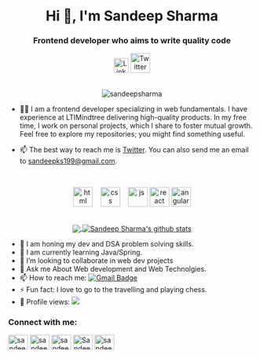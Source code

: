 <h1 align="center">Hi 👋, I'm Sandeep Sharma</h1>
<h3 align="center">Frontend developer who aims to write quality code</h3>

<div align=center>
  <a href="https://www.linkedin.com/in/sandeepanshu/"><img src="https://cdn.worldvectorlogo.com/logos/linkedin-icon-2.svg" title="Linkedin" alt="Linkedin Account" width="30"/></a>
  <a href="https://twitter.com/Sandeep_anshu_/"><img src="https://cdn.worldvectorlogo.com/logos/twitter-6.svg" title="Twitter" alt="Twitter Account1" width="40"/></a>
  <br><br>
 <p><img src="https://komarev.com/ghpvc/?username=sandeepsharma" alt="sandeepsharma"/></p>
</div>

- 👨‍💻 I am a frontend developer specializing in web fundamentals. I have experience at LTIMindtree delivering high-quality products. In my free time, I work on personal projects, which I share to foster mutual growth. Feel free to explore my repositories; you might find something useful.

- 📫 The best way to reach me is [Twitter](https://twitter.com/Sandeep_anshu_). You can also send me an email to sandeepks199@gmail.com.

<br>

<p align="center">
  <img src="https://upload.wikimedia.org/wikipedia/commons/thumb/6/61/HTML5_logo_and_wordmark.svg/2048px-HTML5_logo_and_wordmark.svg.png" alt="html" width="auto" height="40">&nbsp;&nbsp;&nbsp;
  <img src='https://upload.wikimedia.org/wikipedia/commons/thumb/d/d5/CSS3_logo_and_wordmark.svg/1200px-CSS3_logo_and_wordmark.svg.png' alt="css" width="auto" height="40">&nbsp;&nbsp;&nbsp;
  <img src='https://upload.wikimedia.org/wikipedia/commons/6/6a/JavaScript-logo.png' height='40' width='auto' alt="js">
  <img src="https://upload.wikimedia.org/wikipedia/commons/thumb/a/a7/React-icon.svg/1280px-React-icon.svg.png" alt="react" width="auto" height="40"/>
  <img src="https://angular.io/assets/images/logos/angular/angular.svg" alt="angular" width="40" height="40"/>
<p align="center">
  
<br>
  
<a href="https://github.com/Sandeep-Sharma/github-readme-stats">
  <img align="center" src="https://github-readme-stats.vercel.app/api/top-langs/?username=sandeepanshu&theme=radical&hide=glsl,python" />
</a>
<a href="https://github.com/anuraghazra/github-readme-stats">
  <img align="center" src="https://github-readme-stats.vercel.app/api?username=sandeepanshu&show_icons=true&theme=radical&line_height=27" alt="Sandeep Sharma's github stats" />
</a>

- 🔭 I am honing my dev and DSA problem solving skills.
- 🌱 I am currently learning Java/Spring.
- 👯 I’m looking to collaborate in web dev projects
- 💬 Ask me About Web development and Web Technolgies.
- 📫 How to reach me: [![Gmail Badge](https://img.shields.io/badge/-Gmail-c14438?style=flat-square&logo=Gmail&logoColor=white&link=mailto:sandeepks9199@gmail.com)](mailto:sandeepks9199@gmail.com) 
- ⚡ Fun fact: I love to go to the travelling and playing chess.
- 👀 Profile views: ![](https://komarev.com/ghpvc/?username=sandeepanshu)


<h3 align="left">Connect with me:</h3>
<p align="left">

<a href="https://www.linkedin.com/in/sandeepanshu/" target="blank"><img align="center" src="https://raw.githubusercontent.com/rahuldkjain/github-profile-readme-generator/master/src/images/icons/Social/linked-in-alt.svg" alt="sandeepanshu" height="30" width="40" /></a>
<a href="https://www.instagram.com/sandeep_anshu_/" target="blank"><img align="center" src="https://raw.githubusercontent.com/rahuldkjain/github-profile-readme-generator/master/src/images/icons/Social/instagram.svg" alt="sandeep_anshu_" height="30" width="40" /></a>
<a href="https://www.hackerrank.com/profile/sandeepks9199" target="blank"><img align="center" src="https://raw.githubusercontent.com/rahuldkjain/github-profile-readme-generator/master/src/images/icons/Social/hackerrank.svg" alt="sandeepanshu" height="30" width="40" /></a>
<a href="https://leetcode.com/u/Sandeep_Anshu/" target="blank"><img align="center" src="https://raw.githubusercontent.com/rahuldkjain/github-profile-readme-generator/master/src/images/icons/Social/leet-code.svg" alt="Sandeep_Anshu" height="30" width="40" /></a>
<a href="https://www.geeksforgeeks.org/user/sandeepks9199/?utm_source=geeksforgeeks&utm_medium=my_profile&utm_campaign=auth_user" target="blank"><img align="center" src="https://raw.githubusercontent.com/rahuldkjain/github-profile-readme-generator/master/src/images/icons/Social/geeks-for-geeks.svg" alt="sandeepanshu" height="30" width="40" /></a>
</p>

